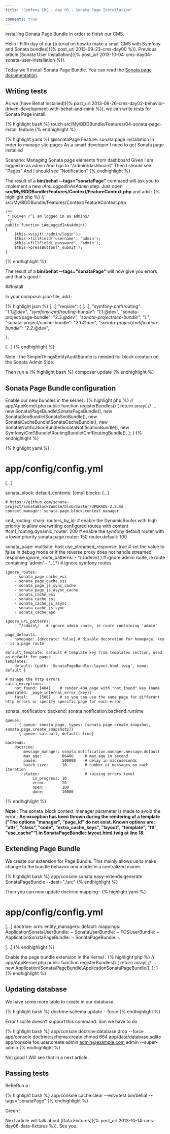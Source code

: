 ```yaml
---
title: "Symfony CMS - day 05 - Sonata Page Installation"

comments: true
---
```


Installing Donata Page Bundle in order to finish our CMS.


Hello ! Fifth day of our [tutorial on how to make a small CMS with Symfony and Sonata bundles]({% post_url 2013-09-23-cms-day00 %}). Previous article [Sonata User Installation]({% post_url 2013-10-04-cms-day04-sonata-user-installation %}).

Today we'll install Sonata Page Bundle. You can read the [Sonata page documentation](http://www.sonata-project.org/bundles/page/master/doc/index.html).

## Writing tests

As we [have Behat installed]({% post_url 2013-09-26-cms-day02-behavior-driven-development-with-behat-and-mink %}), we can write tests for Sonata Page install.

{% highlight bash %}
touch src/My/BDDBundle/Features/04-sonata-page-install.feature
{% endhighlight %}

{% highlight yaml %}
@sonataPage
Feature: sonata page installation
  In order to manage site pages
  As a smart developer
  I need to get Sonata page installed

  Scenario: Managing Sonata page elements from dashboard
    Given I am logged in as admin
    And I go to "/admin/dashboard"
    Then I should see "Pages"
    And I should see "Notification"
{% endhighlight %}

The result of a **bin/behat --tags="sonataPage"** command will ask you to implement a new *iAmLoggedInAsAdmin* step.
Just open **src/My/BDDBundle/Features/Context/FeatureContext.php** and add :
{% highlight php %}
// src/My/BDDBundle/Features/Context/FeatureContext.php

    /**
     * @Given /^I am logged in as admin$/
     */
    public function iAmLoggedInAsAdmin()
    {
        $this->visit('/admin/login');
        $this->fillField('username', 'admin');
        $this->fillField('password', 'admin');
        $this->pressButton('_submit');
    }

{% endhighlight %}

The result of a **bin/behat --tags="sonataPage"** will now give you errors and that's good !

##Install

In your *composer.json* file, add :

{% highlight json %}
[...]
    "require": {
        [...],
        "symfony-cmf/routing": "1.1.*@dev",
        "symfony-cmf/routing-bundle": "1.1.*@dev",
        "sonata-project/page-bundle": "2.3.*@dev",
        "sonata-project/seo-bundle": "1.*",
        "sonata-project/cache-bundle": "2.1.*@dev",
        "sonata-project/notification-bundle": "2.2.*@dev",

    },
[...]
{% endhighlight %}

Note : the SimpleThingsEntityAuditBundle is needed for block creation on the Sonata Admin Side.

Then run a
{% highlight bash %}
composer update
{% endhighlight %}

## Sonata Page Bundle configuration

Enable our new bundles in the kernel :
{% highlight php %}
// app/AppKernel.php
public function registerBundles()
{
    return array(
        // ...
        new Sonata\PageBundle\SonataPageBundle(),
        new Sonata\SeoBundle\SonataSeoBundle(),
        new Sonata\CacheBundle\SonataCacheBundle(),
        new Sonata\NotificationBundle\SonataNotificationBundle(),
        new Symfony\Cmf\Bundle\RoutingBundle\CmfRoutingBundle(),
    );
}
{% endhighlight %}

{% highlight yaml %}
# app/config/config.yml
[...]

sonata_block:
    default_contexts: [cms]
    blocks:
        [...]

    # https://github.com/sonata-project/SonataBlockBundle/blob/master/UPGRADE-2.2.md
    context_manager: sonata.page.block.context_manager

cmf_routing:
    chain:
        routers_by_id:
            # enable the DynamicRouter with high priority to allow overwriting configured routes with content
            #cmf_routing.dynamic_router: 200
            # enable the symfony default router with a lower priority
            sonata.page.router: 150
            router.default: 100

sonata_page:
    multisite: host
    use_streamed_response: true # set the value to false in debug mode or if the reverse proxy does not handle streamed response
    ignore_route_patterns:
        - ^(.*)admin(.*)   # ignore admin route, ie route containing 'admin'
        - ^_(.*)          # ignore symfony routes

    ignore_routes:
        - sonata_page_cache_esi
        - sonata_page_cache_ssi
        - sonata_page_js_sync_cache
        - sonata_page_js_async_cache
        - sonata_cache_esi
        - sonata_cache_ssi
        - sonata_cache_js_async
        - sonata_cache_js_sync
        - sonata_cache_apc

    ignore_uri_patterns:
        - ^/admin\/   # ignore admin route, ie route containing 'admin'

    page_defaults:
        homepage: {decorate: false} # disable decoration for homepage, key - is a page route

    default_template: default # template key from templates section, used as default for pages
    templates:
        default: {path: 'SonataPageBundle::layout.html.twig', name: default }

    # manage the http errors
    catch_exceptions:
        not_found: [404]    # render 404 page with "not_found" key (name generated: _page_internal_error_{key})
        fatal:     [500]    # so you can use the same page for different http errors or specify specific page for each error

sonata_notification:
    backend: sonata.notification.backend.runtime

    queues:
        - { queue: sonata_page, types: [sonata.page.create_snapshot, sonata.page.create_snapshots]}
        - { queue: catchall, default: true}

    backends:
        doctrine:
            message_manager: sonata.notification.manager.message.default
            max_age:         86400     # max age in second
            pause:           500000    # delay in microseconds
            batch_size:      10        # number of messages on each iteration
            states:                    # raising errors level
                in_progress: 10
                error:       20
                open:        100
                done:        10000

{% endhighlight %}

**Note** : The sonata_block.context_manager parameter is made to avoid the error : **An exception has been thrown during the rendering of a template ("The options "manager", "page_id" do not exist. Known options are: "attr", "class", "code", "extra_cache_keys", "layout", "template", "ttl", "use_cache"") in SonataPageBundle::layout.html.twig at line 18.**


## Extending Page Bundle

We create our extension for Page Bundle. This mainly allows us to make change to the bundle behavior and model in a centralized maner.

{% highlight bash %}
app/console sonata:easy-extends:generate SonataPageBundle --dest="./src"
{% endhighlight %}

Then you can now update doctrine mapping :
{% highlight yaml %}
# app/config/config.yml
[...]
doctrine:
    orm:
        entity_managers:
            default:
                mappings:
                    ApplicationSonataUserBundle: ~
                    SonataUserBundle: ~
                    FOSUserBundle: ~
                    ApplicationSonataPageBundle: ~
                    SonataPageBundle: ~

[...]
{% endhighlight %}

Enable the page bundle extension in the Kernel :
{% highlight php %}
// app/AppKernel.php
public function registerBundles()
{
    return array(
        // ...
        new Application\Sonata\PageBundle\ApplicationSonataPageBundle(),
    );
}
{% endhighlight %}

## Updating database

We have some more table to create in our database.

{% highlight bash %}
doctrine:schema:update --force
{% endhighlight %}

Error ! sqlite doesn't support this command. Son we have to do

{% highlight bash %}
app/console doctrine:database:drop --force
app/console doctrine:schema:create
chmod 664 app/data/database.sqlite
app/console fos:user:create admin admin@example.com admin --super-admin
{% endhighlight %}

Not good ! Will see that in a next article.

## Passing tests

ReReRun a :

{% highlight bash %}
app/console cache:clear --env=test
bin/behat --tags="sonataPage"
{% endhighlight %}

Green !

Next article will talk about [Data Fixtures]({% post_url 2013-10-14-cms-day06-data-fixtures %}). See you.
